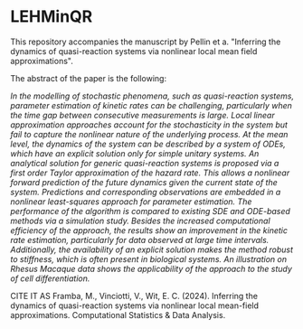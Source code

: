 # LEHMinQR
This repository accompanies the manuscript by Pellin et a. "Inferring the dynamics of quasi-reaction systems via nonlinear local mean field approximations".

The abstract of the paper is the following:

_In the modelling of stochastic phenomena, such as quasi-reaction systems, parameter
estimation of kinetic rates can be challenging, particularly when the time gap between
consecutive measurements is large. Local linear approximation approaches account
for the stochasticity in the system but fail to capture the nonlinear nature of the
underlying process.
At the mean level, the dynamics of the system can be described by a system of ODEs,
which have an explicit solution only for simple unitary systems. An analytical solution
for generic quasi-reaction systems is proposed via a first order Taylor approximation of
the hazard rate. This allows a nonlinear forward prediction of the future dynamics given
the current state of the system. Predictions and corresponding observations are
embedded in a nonlinear least-squares approach for parameter estimation. The
performance of the algorithm is compared to existing SDE and ODE-based methods
via a simulation study.
Besides the increased computational efficiency of the approach, the results show an
improvement in the kinetic rate estimation, particularly for data observed at large time
intervals. Additionally, the availability of an explicit solution makes the method robust to
stiffness, which is often present in biological systems. An illustration on Rhesus
Macaque data shows the applicability of the approach to the study of cell
differentiation._

CITE IT AS
Framba, M., Vinciotti, V., Wit, E. C. (2024). Inferring the dynamics of quasi-reaction systems via nonlinear local mean-field approximations. Computational Statistics & Data Analysis.
